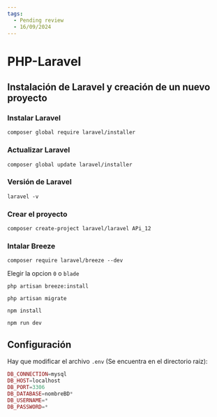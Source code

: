 ```yaml
---
tags:
  - Pending review
  - 16/09/2024
---
```


# PHP-Laravel

## Instalación de Laravel y creación de un nuevo proyecto

### Instalar Laravel

```
composer global require laravel/installer
```

### Actualizar Laravel

```
composer global update laravel/installer
```

### Versión de Laravel

```
laravel -v
```

### Crear el proyecto

```
composer create-project laravel/laravel APi_12
```

### Intalar Breeze

```
composer require laravel/breeze --dev
```

Elegir la opcion `0` o `blade`

```
php artisan breeze:install
```

```
php artisan migrate
```

```
npm install
```

```
npm run dev
```

## Configuración

Hay que modificar el archivo `.env` (Se encuentra en el directorio raiz):

```php
DB_CONNECTION=mysql
DB_HOST=localhost
DB_PORT=3306
DB_DATABASE=nombreBD*
DB_USERNAME=*
DB_PASSWORD=*
```
